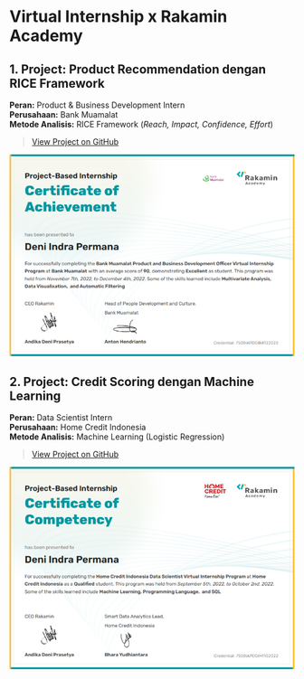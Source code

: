 # Virtual Internship x Rakamin Academy

## 1. Project: Product Recommendation dengan RICE Framework  
**Peran:** Product & Business Development Intern  
**Perusahaan:** Bank Muamalat  
**Metode Analisis:** RICE Framework (*Reach, Impact, Confidence, Effort*)

> [View Project on GitHub](https://github.com/denindrap23/Virtual_Internship/tree/main/Bank_Muamalat-Product_and_Business_Development)

![Certificate1](Bank_Muamalat-Product_and_Business_Development/Bank%20Muamalat%20-%20Product%20and%20Business%20Development%20Officer_001.png)

## 2. Project: Credit Scoring dengan Machine Learning  
**Peran:** Data Scientist Intern  
**Perusahaan:** Home Credit Indonesia  
**Metode Analisis:** Machine Learning (Logistic Regression)

> [View Project on GitHub](https://github.com/denindrap23/Virtual_Internship/tree/main/Home_Credit_Indonesia-Data_Scientist)

![Certificate2](Home_Credit_Indonesia-Data_Scientist/image/Home%20Credit%20-%20Data%20Scientist.png)
